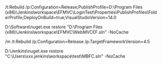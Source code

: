 /t:Rebuild 
/p:Configuration=Release;PublishProfile=D:\\Program Files (x86)\\Jenkins\\workspace\\EFMVC\\LoginTest\\Properties\\PublishProfiles\\FolderProfile;DeployOnBuild=true;VisualStudioVersion=14.0  





D:\Software\nuget.exe restore "D:\Program Files (x86)\Jenkins\workspace\EFMVC\WebMVCEF.sln" -NoCache




/m /t:Rebuild /p:Configuration=Release /p:TargetFrameworkVersion=4.5

D:\Jenkins\nuget.exe restore "C:\Users\xxx\.jenkins\workspace\test\MBFC.sln" -NoCache